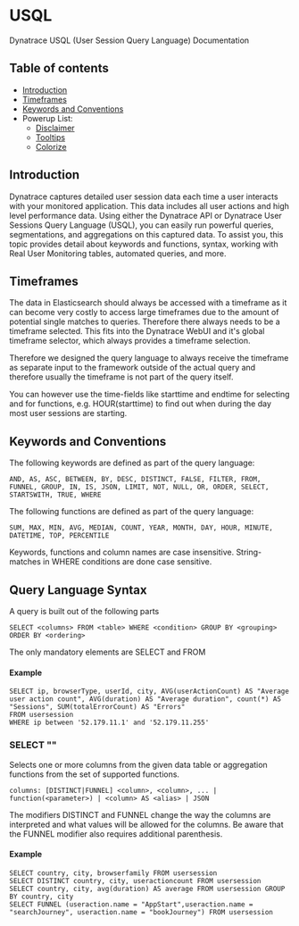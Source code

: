 # USQL
Dynatrace USQL (User Session Query Language) Documentation

## Table of contents
- [Introduction](#Introduction)
- [Timeframes](#Timeframes)
- [Keywords and Conventions](#Keywords-and-Conventions)
- Powerup List:
    - [Disclaimer](#Disclaimer)
    - [Tooltips](#Tooltips)
    - [Colorize](#Colorize)
    
## Introduction

Dynatrace captures detailed user session data each time a user interacts with your monitored application. This data includes all user actions and high level performance data. Using either the Dynatrace API or Dynatrace User Sessions Query Language (USQL), you can easily run powerful queries, segmentations, and aggregations on this captured data. To assist you, this topic provides detail about keywords and functions, syntax, working with Real User Monitoring tables, automated queries, and more.

## Timeframes

The data in Elasticsearch should always be accessed with a timeframe as it can become very costly to access large timeframes due to the amount of potential single matches to queries. Therefore there always needs to be a timeframe selected. This fits into the Dynatrace WebUI and it's global timeframe selector, which always provides a timeframe selection.

Therefore we designed the query language to always receive the timeframe as separate input to the framework outside of the actual query and therefore usually the timeframe is not part of the query itself.

You can however use the time-fields like starttime and endtime for selecting and for functions, e.g. HOUR(starttime) to find out when during the day most user sessions are starting.

## Keywords and Conventions

The following keywords are defined as part of the query language:
```
AND, AS, ASC, BETWEEN, BY, DESC, DISTINCT, FALSE, FILTER, FROM, FUNNEL, GROUP, IN, IS, JSON, LIMIT, NOT, NULL, OR, ORDER, SELECT, STARTSWITH, TRUE, WHERE
```

The following functions are defined as part of the query language:
```
SUM, MAX, MIN, AVG, MEDIAN, COUNT, YEAR, MONTH, DAY, HOUR, MINUTE, DATETIME, TOP, PERCENTILE
```

Keywords, functions and column names are case insensitive. String-matches in WHERE conditions are done case sensitive.

## Query Language Syntax

A query is built out of the following parts
```  
SELECT <columns> FROM <table> WHERE <condition> GROUP BY <grouping> ORDER BY <ordering>
```
The only mandatory elements are SELECT <columns> and FROM <table>

#### Example
```
SELECT ip, browserType, userId, city, AVG(userActionCount) AS "Average user action count", AVG(duration) AS "Average duration", count(*) AS "Sessions", SUM(totalErrorCount) AS "Errors" 
FROM usersession 
WHERE ip between '52.179.11.1' and '52.179.11.255'
```
### SELECT "<columns>"
Selects one or more columns from the given data table or aggregation functions from the set of supported functions.
```
columns: [DISTINCT|FUNNEL] <column>, <column>, ... | function(<parameter>) | <column> AS <alias> | JSON
```
The modifiers DISTINCT and FUNNEL change the way the columns are interpreted and what values will be allowed for the columns.
Be aware that the FUNNEL modifier also requires additional parenthesis.

#### Example
```
SELECT country, city, browserfamily FROM usersession
SELECT DISTINCT country, city, useractioncount FROM usersession
SELECT country, city, avg(duration) AS average FROM usersession GROUP BY country, city
SELECT FUNNEL (useraction.name = "AppStart",useraction.name = "searchJourney", useraction.name = "bookJourney") FROM usersession
```
    
